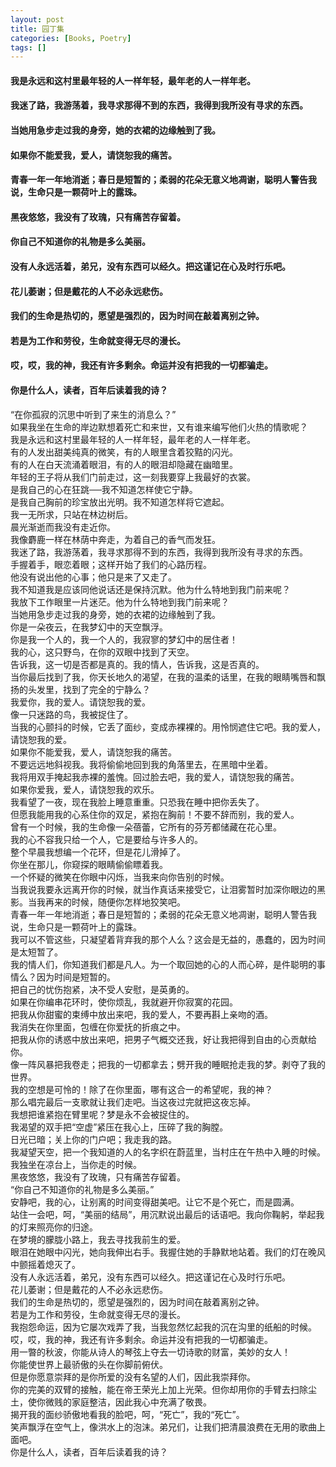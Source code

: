 ```yaml
---
layout: post
title: 园丁集
categories: [Books, Poetry]
tags: []
---
```

#### 我是永远和这村里最年轻的人一样年轻，最年老的人一样年老。               
#### 我迷了路，我游荡着，我寻求那得不到的东西，我得到我所没有寻求的东西。               
#### 当她用急步走过我的身旁，她的衣裙的边缘触到了我。               
#### 如果你不能爱我，爱人，请饶恕我的痛苦。               
#### 青春一年一年地消逝；春日是短暂的；柔弱的花朵无意义地凋谢，聪明人警告我说，生命只是一颗荷叶上的露珠。               
#### 黑夜悠悠，我没有了玫瑰，只有痛苦存留着。               
#### 你自己不知道你的礼物是多么美丽。               
#### 没有人永远活着，弟兄，没有东西可以经久。把这谨记在心及时行乐吧。               
#### 花儿萎谢；但是戴花的人不必永远悲伤。               
#### 我们的生命是热切的，愿望是强烈的，因为时间在敲着离别之钟。               
#### 若是为工作和劳役，生命就变得无尽的漫长。               
#### 哎，哎，我的神，我还有许多剩余。命运并没有把我的一切都骗走。               
#### 你是什么人，读者，百年后读着我的诗？               
<!-- more -->
“在你孤寂的沉思中听到了来生的消息么？”               
如果我坐在生命的岸边默想着死亡和来世，又有谁来编写他们火热的情歌呢？               
我是永远和这村里最年轻的人一样年轻，最年老的人一样年老。               
有的人发出甜美纯真的微笑，有的人眼里含着狡黠的闪光。               
有的人在白天流涌着眼泪，有的人的眼泪却隐藏在幽暗里。               
年轻的王子将从我们门前走过，这一刻我要穿上我最好的衣裳。               
是我自己的心在狂跳──我不知道怎样使它宁静。               
是我自己胸前的珍宝放出光明。我不知道怎样将它遮起。               
我一无所求，只站在林边树后。               
晨光渐逝而我没有走近你。               
我像麝鹿一样在林荫中奔走，为着自己的香气而发狂。               
我迷了路，我游荡着，我寻求那得不到的东西，我得到我所没有寻求的东西。               
手握着手，眼恋着眼；这样开始了我们的心路历程。               
他没有说出他的心事；他只是来了又走了。               
我不知道我是应该同他说话还是保持沉默。他为什么特地到我门前来呢？               
我放下工作眼里一片迷茫。他为什么特地到我门前来呢？               
当她用急步走过我的身旁，她的衣裙的边缘触到了我。               
你是一朵夜云，在我梦幻中的天空飘浮。               
你是我一个人的，我一个人的，我寂寥的梦幻中的居住者！               
我的心，这只野鸟，在你的双眼中找到了天空。               
告诉我，这一切是否都是真的。我的情人，告诉我，这是否真的。               
当你最后找到了我，你天长地久的渴望，在我的温柔的话里，在我的眼睛嘴唇和飘扬的头发里，找到了完全的宁静么？               
我爱你，我的爱人。请饶恕我的爱。               
像一只迷路的鸟，我被捉住了。               
当我的心颤抖的时候，它丢了面纱，变成赤裸裸的。用怜悯遮住它吧。我的爱人，请饶恕我的爱。               
如果你不能爱我，爱人，请饶恕我的痛苦。               
不要远远地斜视我。我将偷偷地回到我的角落里去，在黑暗中坐着。               
我将用双手掩起我赤裸的羞愧。回过脸去吧，我的爱人，请饶恕我的痛苦。               
如果你爱我，爱人，请饶恕我的欢乐。               
我看望了一夜，现在我脸上睡意重重。只恐我在睡中把你丢失了。               
但愿我能用我的心系住你的双足，紧抱在胸前！不要不辞而别，我的爱人。               
曾有一个时候，我的生命像一朵蓓蕾，它所有的芬芳都储藏在花心里。               
我的心不容我只给一个人，它是要给与许多人的。               
整个早晨我想编一个花环，但是花儿滑掉了。               
你坐在那儿，你窥探的眼睛偷偷瞟着我。               
一个怀疑的微笑在你眼中闪烁，当我来向你告别的时候。               
当我说我要永远离开你的时候，就当作真话来接受它，让泪雾暂时加深你眼边的黑影。当我再来的时候，随便你怎样地狡笑吧。               
青春一年一年地消逝；春日是短暂的；柔弱的花朵无意义地凋谢，聪明人警告我说，生命只是一颗荷叶上的露珠。               
我可以不管这些，只凝望着背弃我的那个人么？这会是无益的，愚蠢的，因为时间是太短暂了。               
我的情人们，你知道我们都是凡人。为一个取回她的心的人而心碎，是件聪明的事情么？因为时间是短暂的。               
把自己的忧伤抱紧，决不受人安慰，是英勇的。               
如果在你编串花环时，使你烦乱，我就避开你寂寞的花园。               
把我从你甜蜜的束缚中放出来吧，我的爱人，不要再斟上亲吻的酒。               
我消失在你里面，包缠在你爱抚的折痕之中。               
把我从你的诱惑中放出来吧，把男子气概交还我，好让我把得到自由的心贡献给你。               
像一阵风暴把我卷走；把我的一切都拿去；劈开我的睡眠抢走我的梦。剥夺了我的世界。               
我的空想是可怜的！除了在你里面，哪有这合一的希望呢，我的神？               
那么唱完最后一支歌就让我们走吧。当这夜过完就把这夜忘掉。               
我想把谁紧抱在臂里呢？梦是永不会被捉住的。               
我渴望的双手把“空虚”紧压在我心上，压碎了我的胸膛。               
日光已暗；关上你的门户吧；我走我的路。               
我凝望天空，把一个我知道的人的名字织在蔚蓝里，当村庄在午热中入睡的时候。               
我独坐在凉台上，当你走的时候。               
黑夜悠悠，我没有了玫瑰，只有痛苦存留着。               
“你自己不知道你的礼物是多么美丽。”               
安静吧，我的心，让别离的时间变得甜美吧。让它不是个死亡，而是圆满。               
站住一会吧，呵，“美丽的结局”，用沉默说出最后的话语吧。我向你鞠躬，举起我的灯来照亮你的归途。               
在梦境的朦胧小路上，我去寻找我前生的爱。               
眼泪在她眼中闪光，她向我伸出右手。我握住她的手静默地站着。我们的灯在晚风中颤摇着熄灭了。               
没有人永远活着，弟兄，没有东西可以经久。把这谨记在心及时行乐吧。               
花儿萎谢；但是戴花的人不必永远悲伤。               
我们的生命是热切的，愿望是强烈的，因为时间在敲着离别之钟。               
若是为工作和劳役，生命就变得无尽的漫长。               
我抱怨命运，因为它屡次戏弄了我，当我忽然忆起我的沉在沟里的纸船的时候。               
哎，哎，我的神，我还有许多剩余。命运并没有把我的一切都骗走。               
用一暼的秋波，你能从诗人的琴弦上夺去一切诗歌的财富，美妙的女人！               
你能使世界上最骄傲的头在你脚前俯伏。               
但是你愿意崇拜的是你所爱的没有名望的人们，因此我崇拜你。               
你的完美的双臂的接触，能在帝王荣光上加上光荣。但你却用你的手臂去扫除尘土，使你微贱的家庭整洁，因此我心中充满了敬畏。               
揭开我的面纱骄傲地看我的脸吧，呵，“死亡”，我的“死亡”。               
笑声飘浮在空气上，像洪水上的泡沫。弟兄们，让我们把清晨浪费在无用的歌曲上面吧。               
你是什么人，读者，百年后读着我的诗？               
